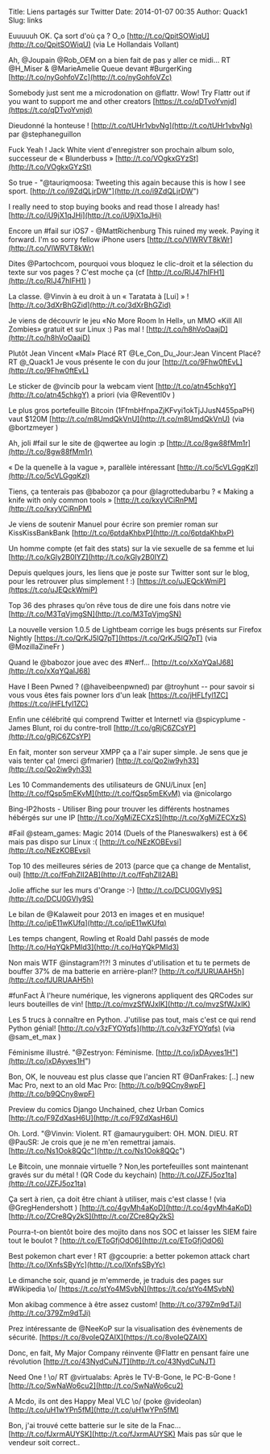 Title: Liens partagés sur Twitter
Date: 2014-01-07 00:35
Author: Quack1
Slug: links


Euuuuuh OK. Ça sort d'où ça ? O_o [http://t.co/QpitSOWiqU](http://t.co/QpitSOWiqU) (via Le Hollandais Vollant) 

Ah, @Joupain @Rob_OEM on a bien fait de pas y aller ce midi... RT @H_Miser &amp; @MarieAmelie Queue devant #BurgerKing [http://t.co/nyGohfoVZc](http://t.co/nyGohfoVZc) 

Somebody just sent me a microdonation on @flattr. Wow! Try Flattr out if you want to support me and other creators  [https://t.co/qDTvoYvnjd](https://t.co/qDTvoYvnjd) 

Dieudonné la honteuse ! [http://t.co/tUHr1vbvNg](http://t.co/tUHr1vbvNg) par @stephaneguillon 

Fuck Yeah !  Jack White vient d'enregistrer son prochain album solo, successeur de « Blunderbuss » [http://t.co/VOgkxGYzSt](http://t.co/VOgkxGYzSt) 

So true - "@tauriqmoosa: Tweeting this again because this is how I see sport. [http://t.co/i9ZdQLjrDW"](http://t.co/i9ZdQLjrDW") 


I really need to stop buying books and read those I already has! [http://t.co/iU9jX1qJHi](http://t.co/iU9jX1qJHi) 

Encore un #fail sur iOS7 - @MattRichenburg This ruined my week. Paying it forward. I'm so sorry fellow iPhone users [http://t.co/VIWRVT8kWr](http://t.co/VIWRVT8kWr) 



Dites @Partochcom, pourquoi vous bloquez le clic-droit et la sélection du texte sur vos pages ? C'est moche ça (cf [http://t.co/RIJ47hIFH1](http://t.co/RIJ47hIFH1) ) 

La classe. @Vinvin à eu droit à un « Taratata à [Lui] » ! [http://t.co/3dXrBhGZid](http://t.co/3dXrBhGZid) 

Je viens de découvrir le jeu «No More Room In Hell», un MMO «Kill All Zombies» gratuit et sur Linux :) Pas mal ! [http://t.co/h8hVoOaajD](http://t.co/h8hVoOaajD) 

Plutôt Jean Vincent «Mal» Placé RT @Le_Con_Du_Jour:Jean Vincent Placé?RT @_Quack1 Je vous présente le con du jour [http://t.co/9Fhw0ftEvL](http://t.co/9Fhw0ftEvL) 

Le sticker de @vincib pour la webcam vient [http://t.co/atn45chkgY](http://t.co/atn45chkgY) a priori (via @Reventl0v ) 

Le plus gros portefeuille Bitcoin (1FfmbHfnpaZjKFvyi1okTjJJusN455paPH) vaut $120M [http://t.co/m8UmdQkVnU](http://t.co/m8UmdQkVnU) (via @bortzmeyer ) 

Ah, joli #fail sur le site de @qwertee au login :p [http://t.co/8gw88fMm1r](http://t.co/8gw88fMm1r) 



« De la quenelle à la vague », parallèle intéressant [http://t.co/5cVLGgqKzl](http://t.co/5cVLGgqKzl) 

Tiens, ça tenterais pas @babozor ça pour @lagrottedubarbu ? «  Making a knife with only common tools » [http://t.co/kxyVCiRnPM](http://t.co/kxyVCiRnPM) 

Je viens de soutenir Manuel pour écrire son premier roman sur KissKissBankBank [http://t.co/6ptdaKhbxP](http://t.co/6ptdaKhbxP) 

Un homme compte (et fait des stats) sur la vie sexuelle de sa femme et lui [http://t.co/kGly2B0IYZ](http://t.co/kGly2B0IYZ) 

Depuis quelques jours, les liens que je poste sur Twitter sont sur le blog, pour les retrouver plus simplement ! :) [https://t.co/uJEQckWmiP](https://t.co/uJEQckWmiP) 

Top 36 des phrases qu’on rêve tous de dire une fois dans notre vie [http://t.co/M3TqVjmgSN](http://t.co/M3TqVjmgSN) 


La nouvelle version 1.0.5 de Lightbeam corrige les bugs présents sur Firefox Nightly [https://t.co/QrKJ5lQ7pT](https://t.co/QrKJ5lQ7pT) (via @MozillaZineFr ) 

Quand le @babozor joue avec des #Nerf... [http://t.co/xXqYQaIJ68](http://t.co/xXqYQaIJ68) 

Have I Been Pwned ? (@haveibeenpwned) par @troyhunt -- pour savoir si vous vous êtes fais powner lors d'un leak [https://t.co/jHFLfyl1ZC](https://t.co/jHFLfyl1ZC) 

Enfin une célébrité qui comprend Twitter et Internet! via  @spicyplume - James Blunt, roi du contre-troll [http://t.co/gRjC6ZCsYP](http://t.co/gRjC6ZCsYP) 

En fait, monter son serveur XMPP ça a l'air super simple. Je sens que je vais tenter ça! (merci @fmarier) [http://t.co/Qo2iw9yh33](http://t.co/Qo2iw9yh33) 

Les 10 Commandements des utilisateurs de GNU/Linux [en]  [http://t.co/fQsp5mEKvM](http://t.co/fQsp5mEKvM) via @nicolargo 


Bing-IP2hosts - Utiliser Bing pour trouver les différents hostnames hébérgés sur une IP [http://t.co/XgMiZECXzS](http://t.co/XgMiZECXzS) 

&#35;Fail @steam_games: Magic 2014 (Duels of the Planeswalkers) est à 6€ mais pas dispo sur Linux :( [http://t.co/NEzKOBEvsi](http://t.co/NEzKOBEvsi) 



Top 10 des meilleures séries de 2013 (parce que ça change de Mentalist, oui) [http://t.co/fFqhZII2AB](http://t.co/fFqhZII2AB) 

Jolie affiche sur les murs d'Orange :-) [http://t.co/DCU0GVIy9S](http://t.co/DCU0GVIy9S) 

Le bilan de @Kalaweit pour 2013 en images et en musique! [http://t.co/ipE11wKUfq](http://t.co/ipE11wKUfq) 

Les temps changent, Rowling et Roald Dahl passés de mode [http://t.co/HqYQkPMId3](http://t.co/HqYQkPMId3) 

Non mais WTF @instagram?!?! 3 minutes d'utilisation et tu te permets de bouffer 37% de ma batterie en arrière-plan!? [http://t.co/fJURUAAH5h](http://t.co/fJURUAAH5h) 

&#35;funFact À l'heure numérique, les vignerons appliquent des QRCodes sur leurs bouteilles de vin! [http://t.co/mvzSfWJxIK](http://t.co/mvzSfWJxIK) 

Les 5 trucs à connaître en Python. J'utilise pas tout, mais c'est ce qui rend Python génial! [http://t.co/v3zFYOYqfs](http://t.co/v3zFYOYqfs) (via @sam_et_max ) 

Féminisme illustré. "@Zestryon: Féminisme. [http://t.co/jxDAyves1H"](http://t.co/jxDAyves1H") 

Bon, OK, le nouveau est plus classe que l'ancien RT @DanFrakes: [..] new Mac Pro, next to an old Mac Pro: [http://t.co/b9QCny8wpF](http://t.co/b9QCny8wpF) 

Preview du comics Django Unchained, chez Urban Comics [http://t.co/F9ZdXasH6U](http://t.co/F9ZdXasH6U) 

Oh. Lord. "@Vinvin: Violent. RT @amauryguibert: OH. MON. DIEU. RT @PauSR: Je crois que je ne m'en remettrai jamais. [http://t.co/Ns1Ook8QQc"](http://t.co/Ns1Ook8QQc") 

Le ฿itcoin, une monnaie virtuelle ? Non,les portefeuilles sont maintenant gravés sur du métal ! (QR Code du keychain) [http://t.co/JZFJ5oz1ta](http://t.co/JZFJ5oz1ta) 

Ça sert à rien, ça doit être chiant à utiliser, mais c'est classe ! (via @GregHendershott ) [http://t.co/4gvMh4aKoD](http://t.co/4gvMh4aKoD) [http://t.co/ZCre8Qy2kS](http://t.co/ZCre8Qy2kS) 

Pourra-t-on bientôt boire des mojito dans nos SOC et laisser les SIEM faire tout le boulot ? [http://t.co/EToGfjOdO6](http://t.co/EToGfjOdO6) 

Best pokemon chart ever ! RT @gcouprie: a better pokemon attack chart [http://t.co/lXnfsSByYc](http://t.co/lXnfsSByYc) 

Le dimanche soir, quand je m'emmerde, je traduis des pages sur #Wikipedia \o/ [https://t.co/stYo4MSvbN](https://t.co/stYo4MSvbN) 

Mon akibag commence à être assez custom! [http://t.co/379Zm9dTJi](http://t.co/379Zm9dTJi) 

Prez intéressante de @NeeKoP sur la visualisation des évènements de sécurité. [https://t.co/8voIeQZAIX](https://t.co/8voIeQZAIX) 

Donc, en fait, My Major Company réinvente @Flattr en pensant faire une révolution [http://t.co/43NydCuNJT](http://t.co/43NydCuNJT) 

Need One ! \o/ RT @virtualabs: Après le TV-B-Gone, le PC-B-Gone ! [http://t.co/SwNaWo6cu2](http://t.co/SwNaWo6cu2) 

A Mcdo, ils ont des Happy Meal VLC \o/ (poke @videolan) [http://t.co/uH1wYPn5fM](http://t.co/uH1wYPn5fM) 

Bon, j'ai trouvé cette batterie sur le site de la Fnac... [http://t.co/fJxrmAUYSK](http://t.co/fJxrmAUYSK) Mais pas sûr que le vendeur soit correct.. 
